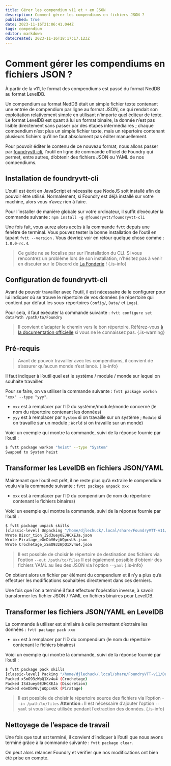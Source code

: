 ```yaml
---
title: Gérer les compendium v11 et + en JSON
description: Comment gérer les compendiums en fichiers JSON ?
published: true
date: 2023-11-16T21:06:41.044Z
tags: compendium
editor: markdown
dateCreated: 2023-11-16T18:17:17.123Z
---
```


# Comment gérer les compendiums en fichiers JSON ?

À partir de la v11, le format des compendiums est passé du format NedDB au format LevelDB.

Un compendium au format NedDB était un simple fichier texte contenant une entrée de compendium par ligne au format JSON, ce qui rendait son exploitation relativement simple en utilisant n’importe quel éditeur de texte. Le format LevelDB est quant à lui un format binaire, la donnée n’est pas lisible directement sans passer par des étapes intermédiaires ; chaque compendium n’est plus un simple fichier texte, mais un répertoire contenant plusieurs fichiers qu’il ne faut absolument pas éditer manuellement.

Pour pouvoir éditer le contenu de ce nouveau format, nous allons passer par [foundryvtt-cli](https://github.com/foundryvtt/foundryvtt-cli), l’outil en ligne de commande officiel de Foundry qui permet, entre autres, d’obtenir des fichiers JSON ou YAML de nos compendiums.

## Installation de foundryvtt-cli

L’outil est écrit en JavaScript et nécessite que NodeJS soit installé afin de pouvoir être utilisé. Normalement, si Foundry est déjà installé sur votre machine, alors vous n’avez rien à faire.

Pour l’installer de manière globale sur votre ordinateur, il suffit d’exécuter la commande suivante : `npm install -g @foundryvtt/foundryvtt-cli`

Une fois fait, vous aurez alors accès à la commande `fvtt` depuis une fenêtre de terminal. Vous pouvez tester la bonne installation de l’outil en tapant `fvtt --version` . Vous devriez voir en retour quelque chose comme : `1.0.0-rc.4`.

> Ce guide ne se focalise par sur l’installation du CLI. Si vous rencontrez un problème lors de son installation, n’hésitez pas à venir en discuter sur le Discord de [La Fonderie](https://discord.gg/pPSDNJk) !
{.is-info}

## Configuration de foundryvtt-cli

Avant de pouvoir travailler avec l’outil, il est nécessaire de le configurer pour lui indiquer où se trouve le répertoire de vos données (le répertoire qui contient par défaut les sous-répertoires `Config/`, `Data/` et `Logs`).

Pour cela, il faut exécuter la commande suivante : `fvtt configure set dataPath /path/to/Foundry`

> Il convient d’adapter le chemin vers le bon répertoire. Référez-vous [à la documentation officielle](https://foundryvtt.com/article/configuration/#where-user-data) si vous ne le connaissez pas.
{.is-warning}

## Pré-requis

> Avant de pouvoir travailler avec les compendiums, il convient de s’assurer qu’aucun monde n’est lancé.
{.is-info}

Il faut indiquer à l’outil quel est le système / module / monde sur lequel on souhaite travailler.

Pour se faire, on va utiliser la commande suivante : `fvtt package workon "xxx" --type "yyy"`.
- `xxx` est à remplacer par l’ID du système/module/monde concerné (le nom du répertoire contenant les données)
- `yyy` est à remplacer par `System` si on travaille sur un système ; `Module` si on travaille sur un module ; `World` si on travaille sur un monde)

Voici un exemple qui montre la commande, suivi de la réponse fournie par l’outil :

```bash
$ fvtt package workon "heist" --type "System"
Swapped to System heist
```

## Transformer les LevelDB en fichiers JSON/YAML

Maintenant que l’outil est prêt, il ne reste plus qu’à extraire le compendium voulu via la commande suivante : `fvtt package unpack xxx`
- `xxx` est à remplacer par l’ID du compendium (le nom du répertoire contenant le fichiers binaires)

Voici un exemple qui montre la commande, suivi de la réponse fournie par l’outil :

```bash
$ fvtt package unpack skills
[classic-level] Unpacking "/home/djlechuck/.local/share/FoundryVTT-v11/Data/systems/heist/packs/skills" to "/home/djlechuck/.local/share/FoundryVTT-v11/Data/systems/heist/packs/skills/_source"
Wrote Discr_tion_ISd3uey0EJHCXEJa.json
Wrote Piratage_eGeDbV6vjWQpcvUk.json
Wrote Crochetage_xSmO93zWpQ1Xv4u4.json
```

> Il est possible de choisir le répertoire de destination des fichiers via l’option `--out /path/to/files`
> Il est également possible d’obtenir des fichiers YAML au lieu des JSON via l’option `--yaml`
{.is-info}

On obtient alors un fichier par élément du compendium et il n’y a plus qu’à effectuer les modifications souhaitées directement dans ces derniers.

Une fois que l’on a terminé il faut effectuer l’opération inverse, à savoir transformer les fichier JSON / YAML en fichiers binaires pour LevelDB.

## Transformer les fichiers JSON/YAML en LevelDB

La commande à utiliser est similaire à celle permettant d’extraire les données : `fvtt package pack xxx`
- `xxx` est à remplacer par l’ID du compendium (le nom du répertoire contenant le fichiers binaires)

Voici un exemple qui montre la commande, suivi de la réponse fournie par l’outil :

```bash
$ fvtt package pack skills
[classic-level] Packing "/home/djlechuck/.local/share/FoundryVTT-v11/Data/systems/heist/packs/skills/_source" into "/home/djlechuck/.local/share/FoundryVTT-v11/Data/systems/heist/packs/skills"
Packed xSmO93zWpQ1Xv4u4 (Crochetage)
Packed ISd3uey0EJHCXEJa (Discrétion)
Packed eGeDbV6vjWQpcvUk (Piratage)
```

> Il est possible de choisir le répertoire source des fichiers via l’option `--in /path/to/files`
> **Attention :** Il est nécessaire d’ajouter l’option `--yaml` si vous l’avez utilisée pendant l’extraction des données.
{.is-info}

## Nettoyage de l’espace de travail

Une fois que tout est terminé, il convient d’indiquer à l’outil que nous avons terminé grâce à la commande suivante : `fvtt package clear`.

On peut alors relancer Foundry et vérifier que nos modifications ont bien été prise en compte.
